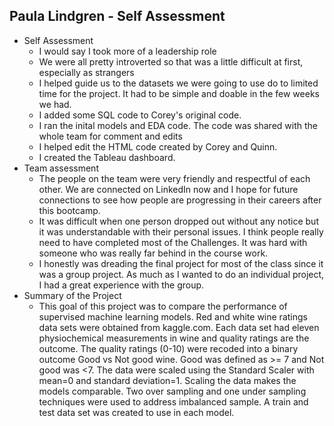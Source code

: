 ## Paula Lindgren - Self Assessment

-   Self Assessment
    -   I would say I took more of a leadership role
    -   We were all pretty introverted so that was a little difficult at first, especially as strangers
    -   I helped guide us to the datasets we were going to use do to limited time for the project. It had to be simple and doable in the few weeks we had.
    -   I added some SQL code to Corey's original code.
    -   I ran the inital models and EDA code. The code was shared with the whole team for comment and edits
    -   I helped edit the HTML code created by Corey and Quinn.
    -   I created the Tableau dashboard.
-   Team assessment
    -   The people on the team were very friendly and respectful of each other. We are connected on LinkedIn now and I hope for future connections to see how people are progressing in their careers after this bootcamp.
    - It was difficult when one person dropped out without any notice but it was understandable with their personal issues. I think people really need to have completed most of the Challenges. It was hard with someone who was really far behind in the course work.
    -   I honestly was dreading the final project for most of the class since it was a group project. As  much as I wanted to do an individual project, I had a great experience with the group.
-   Summary of the Project
    - This goal of this project was to compare the performance of supervised machine learning models. Red and white wine ratings data sets were obtained from kaggle.com. Each data set had eleven physiochemical measurements in wine and quality ratings are the outcome. The quality ratings (0-10) were recoded into a binary outcome Good vs Not good wine. Good was defined as >= 7 and Not good was <7. The data were scaled using the Standard Scaler with mean=0 and standard deviation=1. Scaling the data makes the models comparable. Two over sampling and one under sampling techniques were used to address imbalanced sample. A train and test data set was created to use in each model. 

